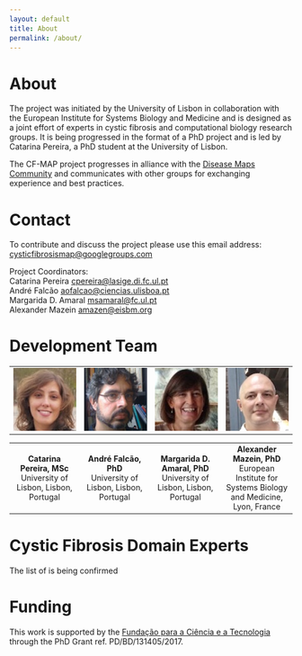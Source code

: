 ```yaml
---
layout: default
title: About
permalink: /about/
---
```


# About

The project was initiated by the University of Lisbon in collaboration with the European Institute for Systems Biology and Medicine and is designed as a joint effort of experts in cystic fibrosis and computational biology research groups. It is being progressed in the format of a PhD project and is led by Catarina Pereira, a PhD student at the University of Lisbon.  

The CF-MAP project progresses in alliance with the [Disease Maps Community](https://disease-maps.org/) and communicates with other groups for exchanging experience and best practices.

# Contact

To contribute and discuss the project please use this email address:  
[cysticfibrosismap@googlegroups.com](cysticfibrosismap@googlegroups.com)

Project Coordinators:  
Catarina Pereira [cpereira@lasige.di.fc.ul.pt](cpereira@lasige.di.fc.ul.pt)  
André Falcão [aofalcao@ciencias.ulisboa.pt](aofalcao@ciencias.ulisboa.pt)  
Margarida D. Amaral [msamaral@fc.ul.pt](msamaral@fc.ul.pt)  
Alexander Mazein [amazen@eisbm.org](amazen@eisbm.org) 

# Development Team

<table>
    <tr>
      <td style="width: 220px;" align="center"><img src="/images/team/CatarinaPereira.jpg" width="120"/></td>
      <td style="width: 220px;" align="center"><img src="/images/team/AndreFalcao.jpg" width="120"/></td>
      <td style="width: 220px;" align="center"><img src="/images/team/MargaridaDAmaral.jpg" width="120"/></td>
      <td style="width: 220px;" align="center"><img src="/images/team/AlexanderMazein.jpg" width="120"/></td>
    </tr>
</table>
<table>
    <tr>
      <td style="width: 220px;" align="center"><strong>Catarina Pereira, MSc</strong><br />University of Lisbon, Lisbon, Portugal</td>
      <td style="width: 220px;" align="center"><strong>André Falcão, PhD</strong><br />University of Lisbon, Lisbon, Portugal</td>
      <td style="width: 220px;" align="center"><strong>Margarida D. Amaral, PhD</strong><br />University of Lisbon, Lisbon, Portugal</td>
      <td style="width: 220px;" align="center"><strong>Alexander Mazein, PhD</strong><br />European Institute for Systems Biology and Medicine, Lyon, France</td>
    </tr>
</table>

# Cystic Fibrosis Domain Experts

The list of is being confirmed

# Funding

This work is supported by the [Fundação para a Ciência e a Tecnologia](https://www.fct.mctes.pt/) through the PhD Grant ref. PD/BD/131405/2017.

